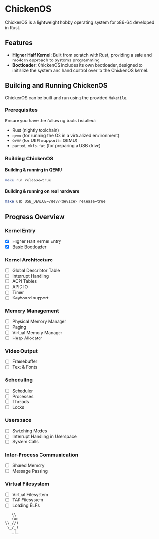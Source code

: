 # ChickenOS

ChickenOS is a lightweight hobby operating system for x86-64 developed in Rust.

## Features

- **Higher Half Kernel**: Built from scratch with Rust, providing a safe and modern approach to systems programming.
- **Bootloader**: ChickenOS includes its own bootloader, designed to initialize the system and hand control over to the ChickenOS kernel.

## Building and Running ChickenOS

ChickenOS can be built and run using the provided `Makefile`.

### Prerequisites

Ensure you have the following tools installed:

- Rust (nightly toolchain)
- `qemu` (for running the OS in a virtualized environment)
- `OVMF` (for UEFI support in QEMU)
- `parted`, `mkfs.fat` (for preparing a USB drive)

### Building ChickenOS

#### Building & running in QEMU
```bash
make run release=true
```

#### Building & running on real hardware
```bash
make usb USB_DEVICE=/dev/<device> release=true
```

## Progress Overview

### Kernel Entry 
- [x] Higher Half Kernel Entry 
- [x] Basic Bootloader

### Kernel Architecture 
- [ ] Global Descriptor Table
- [ ] Interrupt Handling
- [ ] ACPI Tables
- [ ] APIC IO
- [ ] Timer
- [ ] Keyboard support

### Memory Management
- [ ] Physical Memory Manager
- [ ] Paging
- [ ] Virtual Memory Manager
- [ ] Heap Allocator

### Video Output
- [ ] Framebuffer
- [ ] Text & Fonts

### Scheduling
- [ ] Scheduler
- [ ] Processes
- [ ] Threads
- [ ] Locks

### Userspace
- [ ] Switching Modes
- [ ] Interrupt Handling in Userspace
- [ ] System Calls

### Inter-Process Communication
- [ ] Shared Memory
- [ ] Message Passing

### Virtual Filesystem
- [ ] Virtual Filesystem
- [ ] TAR Filesystem
- [ ] Loading ELFs

```plaintext
   \\
   (o>
\\_//)
 \_/_)
   _|_
```
